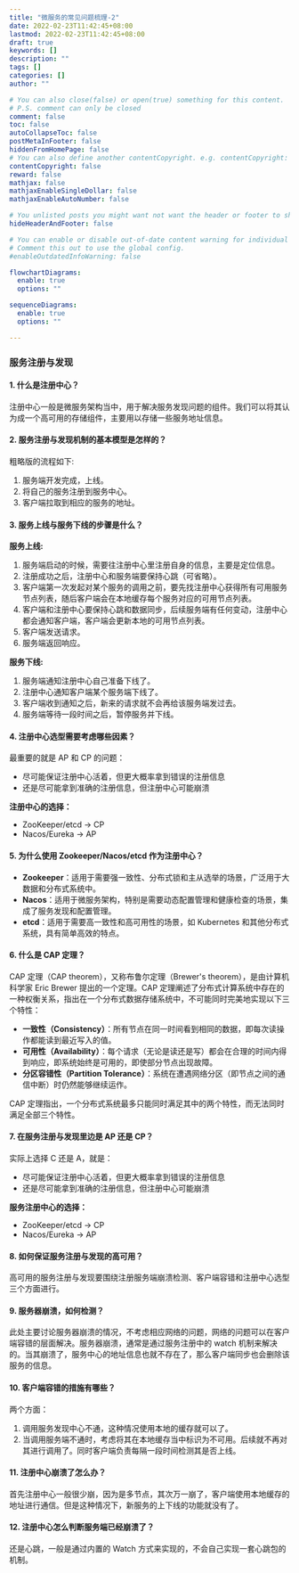 ```yaml
---
title: "微服务的常见问题梳理-2"
date: 2022-02-23T11:42:45+08:00
lastmod: 2022-02-23T11:42:45+08:00
draft: true
keywords: []
description: ""
tags: []
categories: []
author: ""

# You can also close(false) or open(true) something for this content.
# P.S. comment can only be closed
comment: false
toc: false
autoCollapseToc: false
postMetaInFooter: false
hiddenFromHomePage: false
# You can also define another contentCopyright. e.g. contentCopyright: "This is another copyright."
contentCopyright: false
reward: false
mathjax: false
mathjaxEnableSingleDollar: false
mathjaxEnableAutoNumber: false

# You unlisted posts you might want not want the header or footer to show
hideHeaderAndFooter: false

# You can enable or disable out-of-date content warning for individual post.
# Comment this out to use the global config.
#enableOutdatedInfoWarning: false

flowchartDiagrams:
  enable: true
  options: ""

sequenceDiagrams: 
  enable: true
  options: ""

---
```


### 服务注册与发现

#### 1. 什么是注册中心？

注册中心一般是微服务架构当中，用于解决服务发现问题的组件。我们可以将其认为成一个高可用的存储组件，主要用以存储一些服务地址信息。

#### 2. 服务注册与发现机制的基本模型是怎样的？

粗略版的流程如下:
1. 服务端开发完成，上线。
2. 将自己的服务注册到服务中心。
3. 客户端拉取到相应的服务的地址。

#### 3. 服务上线与服务下线的步骤是什么？

**服务上线:**
1. 服务端启动的时候，需要往注册中心里注册自身的信息，主要是定位信息。
2. 注册成功之后，注册中心和服务端要保持心跳（可省略）。
3. 客户端第一次发起对某个服务的调用之前，要先找注册中心获得所有可用服务节点列表，随后客户端会在本地缓存每个服务对应的可用节点列表。
4. 客户端和注册中心要保持心跳和数据同步，后续服务端有任何变动，注册中心都会通知客户端，客户端会更新本地的可用节点列表。
5. 客户端发送请求。
6. 服务端返回响应。

**服务下线:**
1. 服务端通知注册中心自己准备下线了。
2. 注册中心通知客户端某个服务端下线了。
3. 客户端收到通知之后，新来的请求就不会再给该服务端发过去。
4. 服务端等待一段时间之后，暂停服务并下线。

#### 4. 注册中心选型需要考虑哪些因素？

最重要的就是 AP 和 CP 的问题：

- 尽可能保证注册中心活着，但更大概率拿到错误的注册信息
- 还是尽可能拿到准确的注册信息，但注册中心可能崩溃

**注册中心的选择：**
- ZooKeeper/etcd -> CP
- Nacos/Eureka -> AP

#### 5. 为什么使用 Zookeeper/Nacos/etcd 作为注册中心？

- **Zookeeper**：适用于需要强一致性、分布式锁和主从选举的场景，广泛用于大数据和分布式系统中。
- **Nacos**：适用于微服务架构，特别是需要动态配置管理和健康检查的场景，集成了服务发现和配置管理。
- **etcd**：适用于需要高一致性和高可用性的场景，如 Kubernetes 和其他分布式系统，具有简单高效的特点。

#### 6. 什么是 CAP 定理？

CAP 定理（CAP theorem），又称布鲁尔定理（Brewer's theorem），是由计算机科学家 Eric Brewer 提出的一个定理。CAP 定理阐述了分布式计算系统中存在的一种权衡关系，指出在一个分布式数据存储系统中，不可能同时完美地实现以下三个特性：

- **一致性（Consistency）**：所有节点在同一时间看到相同的数据，即每次读操作都能读到最近写入的值。
- **可用性（Availability）**：每个请求（无论是读还是写）都会在合理的时间内得到响应，即系统始终是可用的，即使部分节点出现故障。
- **分区容错性（Partition Tolerance）**：系统在遭遇网络分区（即节点之间的通信中断）时仍然能够继续运作。

CAP 定理指出，一个分布式系统最多只能同时满足其中的两个特性，而无法同时满足全部三个特性。

#### 7. 在服务注册与发现里边是 AP 还是 CP？

实际上选择 C 还是 A，就是：

- 尽可能保证注册中心活着，但更大概率拿到错误的注册信息
- 还是尽可能拿到准确的注册信息，但注册中心可能崩溃

**服务注册中心的选择：**
- ZooKeeper/etcd -> CP
- Nacos/Eureka -> AP

#### 8. 如何保证服务注册与发现的高可用？

高可用的服务注册与发现要围绕注册服务端崩溃检测、客户端容错和注册中心选型三个方面进行。

#### 9. 服务器崩溃，如何检测？

此处主要讨论服务器崩溃的情况，不考虑相应网络的问题，网络的问题可以在客户端容错的层面解决。服务器崩溃，通常是通过服务注册中的 watch 机制来解决的。当其崩溃了，服务中心的地址信息也就不存在了，那么客户端同步也会删除该服务的信息。

#### 10. 客户端容错的措施有哪些？

两个方面：
1. 调用服务发现中心不通，这种情况使用本地的缓存就可以了。
2. 当调用服务端不通时，考虑将其在本地缓存当中标识为不可用。后续就不再对其进行调用了。同时客户端负责每隔一段时间检测其是否上线。

#### 11. 注册中心崩溃了怎么办？

首先注册中心一般很少崩，因为是多节点，其次万一崩了，客户端使用本地缓存的地址进行通信。但是这种情况下，新服务的上下线的功能就没有了。

#### 12. 注册中心怎么判断服务端已经崩溃了？

还是心跳，一般是通过内置的 Watch 方式来实现的，不会自己实现一套心跳包的机制。
